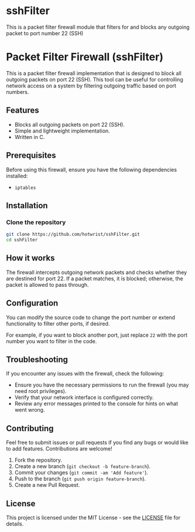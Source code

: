 # sshFilter
This is a packet filter firewall module that filters for and blocks any outgoing packet to port number 22 (SSH)

# Packet Filter Firewall (sshFilter)

This is a packet filter firewall implementation that is designed to block all outgoing packets on port 22 (SSH). This tool can be useful for controlling network access on a system by filtering outgoing traffic based on port numbers.

## Features

- Blocks all outgoing packets on port 22 (SSH).
- Simple and lightweight implementation.
- Written in C.

## Prerequisites

Before using this firewall, ensure you have the following dependencies installed:

- `iptables` 

## Installation

### Clone the repository

```bash
git clone https://github.com/hotwrist/sshFilter.git
cd sshFilter
```

## How it works

The firewall intercepts outgoing network packets and checks whether they are destined for port 22. If a packet matches, it is blocked; otherwise, the packet is allowed to pass through.

## Configuration

You can modify the source code to change the port number or extend functionality to filter other ports, if desired.

For example, if you want to block another port, just replace `22` with the port number you want to filter in the code.

## Troubleshooting

If you encounter any issues with the firewall, check the following:

- Ensure you have the necessary permissions to run the firewall (you may need root privileges).
- Verify that your network interface is configured correctly.
- Review any error messages printed to the console for hints on what went wrong.

## Contributing

Feel free to submit issues or pull requests if you find any bugs or would like to add features. Contributions are welcome!

1. Fork the repository.
2. Create a new branch (`git checkout -b feature-branch`).
3. Commit your changes (`git commit -am 'Add feature'`).
4. Push to the branch (`git push origin feature-branch`).
5. Create a new Pull Request.

## License

This project is licensed under the MIT License - see the [LICENSE](LICENSE) file for details.
